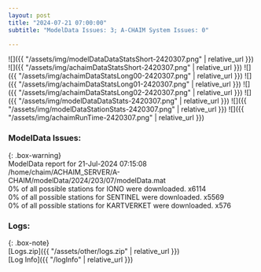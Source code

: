 ```yaml
---
layout: post
title: "2024-07-21 07:00:00"
subtitle: "ModelData Issues: 3; A-CHAIM System Issues: 0"

---
```


![]({{ "/assets/img/modelDataDataStatsShort-2420307.png" | relative_url }})
![]({{ "/assets/img/achaimDataStatsShort-2420307.png" | relative_url }})
![]({{ "/assets/img/achaimDataStatsLong00-2420307.png" | relative_url }})
![]({{ "/assets/img/achaimDataStatsLong01-2420307.png" | relative_url }})
![]({{ "/assets/img/achaimDataStatsLong02-2420307.png" | relative_url }})
![]({{ "/assets/img/modelDataDataStats-2420307.png" | relative_url }})
![]({{ "/assets/img/modelDataStationStats-2420307.png" | relative_url }})
![]({{ "/assets/img/achaimRunTime-2420307.png" | relative_url }})


### ModelData Issues:  
  
{: .box-warning}  
 ModelData report for 21-Jul-2024 07:15:08   
 /home/chaim/ACHAIM_SERVER/A-CHAIM/modelData/2024/203/07/modelData.mat   
 0% of all possible stations for IONO were downloaded. x6114   
 0% of all possible stations for SENTINEL were downloaded. x5569   
 0% of all possible stations for KARTVERKET were downloaded. x576   
  


### Logs:  
  
{: .box-note}  
[Logs.zip]({{ "/assets/other/logs.zip" | relative_url }})  
[Log Info]({{ "/logInfo" | relative_url }})  
